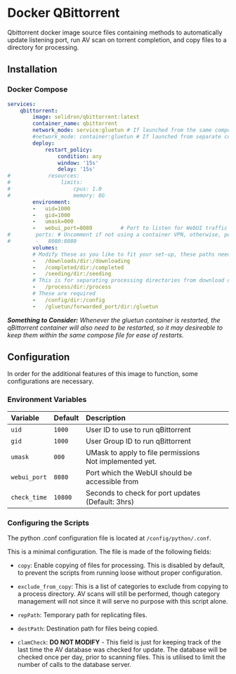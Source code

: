 # Docker QBittorrent
Qbittorrent docker image source files containing methods to automatically update listening port, run AV scan on torrent completion, and copy files to a directory for processing.

## Installation

### Docker Compose

```yaml
services:
    qbittorrent:
        image: selidron/qbittorrent:latest
        container_name: qbittorrent
        network_mode: service:gluetun # If launched from the same compose file
        #network_mode: container:gluetun # If launched from separate compose files
        deploy:
            restart_policy:
                condition: any
                window: '15s'
                delay: '15s'
#            resources:
#                limits:
#                    cpus: 1.0
#                    memory: 8G
        environment:
        -   uid=1000
        -   gid=1000
        -   umask=000
        -   webui_port=8080         # Port to listen for WebUI traffic
#        ports: # Uncomment if not using a container VPN, otherwise, port forwarding is done at VPN container
#        -   8080:8080
        volumes:
        # Modify these as you like to fit your set-up, these paths need to be set in QBittorrent config as well
        -   /downloads/dir:/downloading
        -   /completed/dir:/completed
        -   /seeding/dir:/seeding
        # This is for separating processing directories from download directories
        -   /process/dir:/process
        # These are required
        -   /config/dir:/config
        -   /gluetun/forwarded_port/dir:/gluetun
```

<i><b>Something to Consider:</b> Whenever the gluetun container is restarted, the qBittorrent container will also need to be restarted, so it may desireable to keep them within the same compose file for ease of restarts.</i>

## Configuration
In order for the additional features of this image to function, some configurations are necessary.

### Environment Variables
|   Variable    |   Default |   Description |
|   :------     |   :------ |   :------     |
|   `uid`       |   `1000`  |   User ID to use to run qBittorrent   |
|   `gid`       |   `1000`  |   User Group ID to run qBittorrent |
|   `umask`     |   `000`   |   UMask to apply to file permissions<br>Not implemented yet.  |
|   `webui_port`|   `8080`  |   Port which the WebUI should be accessible from|
|   `check_time`|   `10800` |   Seconds to check for port updates (Default: 3hrs)|

### Configuring the Scripts
The python .conf configuration file is located at ```/config/python/.conf```.

This is a minimal configuration. The file is made of the following fields:

- `copy`: Enable copying of files for processing. This is disabled by default, to prevent the scripts from running loose without proper configuration.

- ```exclude_from_copy```: This is a list of categories to exclude from copying to a process directory. AV scans will still be performed, though category management will not since it will serve no purpose with this script alone.

- ```repPath```: Temporary path for replicating files.

- ```destPath```: Destination path for files being copied.

- ```clamCheck```: <b>DO NOT MODIFY</b> - This field is just for keeping track of the last time the AV database was checked for update. The database will be checked once per day, prior to scanning files. This is utilised to limit the number of calls to the database server.